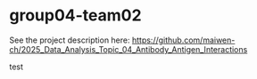 # group04-team02
See the project description here: https://github.com/maiwen-ch/2025_Data_Analysis_Topic_04_Antibody_Antigen_Interactions

test


